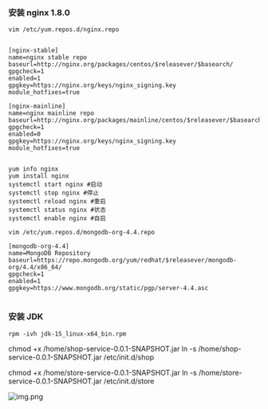 ### 安装 nginx 1.8.0

```shell script
vim /etc/yum.repos.d/nginx.repo 


[nginx-stable]
name=nginx stable repo
baseurl=http://nginx.org/packages/centos/$releasever/$basearch/
gpgcheck=1
enabled=1
gpgkey=https://nginx.org/keys/nginx_signing.key
module_hotfixes=true

[nginx-mainline]
name=nginx mainline repo
baseurl=http://nginx.org/packages/mainline/centos/$releasever/$basearch/
gpgcheck=1
enabled=0
gpgkey=https://nginx.org/keys/nginx_signing.key
module_hotfixes=true


yum info nginx
yum install nginx
systemctl start nginx #启动
systemctl stop nginx #停止
systemctl reload nginx #重启
systemctl status nginx #状态
systemctl enable nginx #自启

vim /etc/yum.repos.d/mongodb-org-4.4.repo

[mongodb-org-4.4]
name=MongoDB Repository
baseurl=https://repo.mongodb.org/yum/redhat/$releasever/mongodb-org/4.4/x86_64/
gpgcheck=1
enabled=1
gpgkey=https://www.mongodb.org/static/pgp/server-4.4.asc


```

### 安装 JDK
```shell script
rpm -ivh jdk-15_linux-x64_bin.rpm
```
chmod +x /home/shop-service-0.0.1-SNAPSHOT.jar 
ln -s /home/shop-service-0.0.1-SNAPSHOT.jar /etc/init.d/shop

chmod +x /home/store-service-0.0.1-SNAPSHOT.jar 
ln -s /home/store-service-0.0.1-SNAPSHOT.jar /etc/init.d/store

![img.png](img.png)